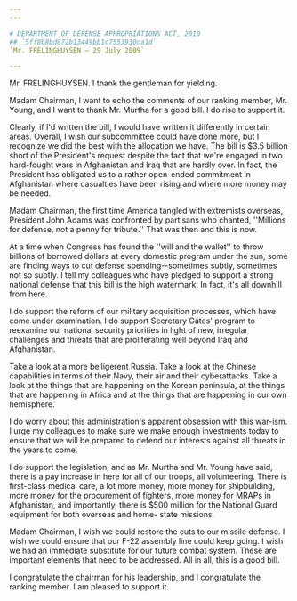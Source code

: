 ```yaml
---
---

# DEPARTMENT OF DEFENSE APPROPRIATIONS ACT, 2010
## `5ff8b8bd872b13449bb1c7553930ca1d`
`Mr. FRELINGHUYSEN — 29 July 2009`

---
```



Mr. FRELINGHUYSEN. I thank the gentleman for yielding.

Madam Chairman, I want to echo the comments of our ranking member, 
Mr. Young, and I want to thank Mr. Murtha for a good bill. I do rise to 
support it.

Clearly, if I'd written the bill, I would have written it differently 
in certain areas. Overall, I wish our subcommittee could have done 
more, but I recognize we did the best with the allocation we have. The 
bill is $3.5 billion short of the President's request despite the fact 
that we're engaged in two hard-fought wars in Afghanistan and Iraq that 
are hardly over. In fact, the President has obligated us to a rather 
open-ended commitment in Afghanistan where casualties have been rising 
and where more money may be needed.

Madam Chairman, the first time America tangled with extremists 
overseas, President John Adams was confronted by partisans who chanted, 
''Millions for defense, not a penny for tribute.'' That was then and 
this is now.

At a time when Congress has found the ''will and the wallet'' to 
throw billions of borrowed dollars at every domestic program under the 
sun, some are finding ways to cut defense spending--sometimes subtly, 
sometimes not so subtly. I tell my colleagues who have pledged to 
support a strong national defense that this bill is the high watermark. 
In fact, it's all downhill from here.

I do support the reform of our military acquisition processes, which 
have come under examination. I do support Secretary Gates' program to 
reexamine our national security priorities in light of new, irregular 
challenges and threats that are proliferating well beyond Iraq and 
Afghanistan.

Take a look at a more belligerent Russia. Take a look at the Chinese 
capabilities in terms of their Navy, their air and their cyberattacks. 
Take a look at the things that are happening on the Korean peninsula, 
at the things that are happening in Africa and at the things that are 
happening in our own hemisphere.

I do worry about this administration's apparent obsession with this 
war-ism. I urge my colleagues to make sure we make enough investments 
today to ensure that we will be prepared to defend our interests 
against all threats in the years to come.

I do support the legislation, and as Mr. Murtha and Mr. Young have 
said, there is a pay increase in here for all of our troops, all 
volunteering. There is first-class medical care, a lot more money, more 
money for shipbuilding, more money for the procurement of fighters, 
more money for MRAPs in Afghanistan, and importantly, there is $500 
million for the National Guard equipment for both overseas and home-
state missions.



Madam Chairman, I wish we could restore the cuts to our missile 
defense. I wish we could ensure that our F-22 assembly line could keep 
going. I wish we had an immediate substitute for our future combat 
system. These are important elements that need to be addressed. All in 
all, this is a good bill.

I congratulate the chairman for his leadership, and I congratulate 
the ranking member. I am pleased to support it.